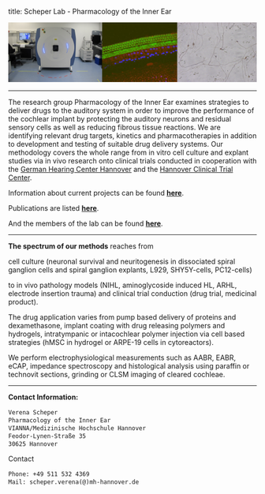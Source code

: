 title: Scheper Lab - Pharmacology of the Inner Ear

![Figure_1](scheper/CTNPSGZ.png)

***
The research group Pharmacology of the Inner Ear examines strategies to deliver drugs to the auditory system in order to improve the performance of the cochlear implant by protecting the auditory neurons and residual sensory cells as well as reducing fibrous tissue reactions. We are identifying relevant drug targets, kinetics and pharmacotherapies in addition to development and testing of suitable drug delivery systems. Our methodology covers the whole range from in vitro cell culture and explant studies via in vivo research onto clinical trials conducted in cooperation with the [German Hearing Center Hannover](http://www.hoerzentrum-hannover.de/) and the [Hannover Clinical Trial Center](http://www.clinical-trial-center.de/). 


Information about current projects can be found [**here**](scheper/projects.html).

Publications are listed [**here**](scheper/publications.html).

And the members of the lab can be found [**here**](scheper/staff.html).

***
**The spectrum of our methods** reaches from

cell culture (neuronal survival and neuritogenesis in dissociated spiral ganglion cells and spiral ganglion explants, L929, SHY5Y-cells, PC12-cells)

to in vivo pathology models (NIHL, aminoglycoside induced HL, ARHL, electrode insertion trauma)
and clinical trial conduction (drug trial, medicinal product).


The drug application varies from pump based delivery of proteins and dexamethasone, implant coating with drug releasing polymers and hydrogels, intratympanic or intacochlear polymer injection  via cell based strategies (hMSC in hydrogel or ARPE-19 cells in cytoreactors).


We perform electrophysiological measurements such as AABR, EABR, eCAP, impedance spectroscopy and histological analysis using paraffin or technovit sections, grinding or CLSM imaging of cleared cochleae. 


***

**Contact Information:**


    Verena Scheper
    Pharmacology of the Inner Ear
    VIANNA/Medizinische Hochschule Hannover
    Feodor-Lynen-Straße 35
    30625 Hannover

Contact

    Phone: +49 511 532 4369
    Mail: scheper.verena(@)mh-hannover.de



